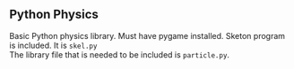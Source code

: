 ## Python Physics
Basic Python physics library. 
Must have pygame installed. 
Sketon program is included. It is `skel.py` <br>
The library file that is needed to be included is `particle.py`. <br>

